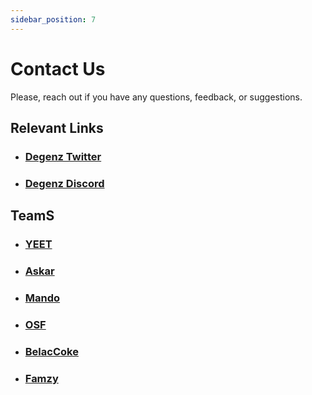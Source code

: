 ```yaml
---
sidebar_position: 7
---
```


# Contact Us

Please, reach out if you have any questions, feedback, or suggestions.

## Relevant Links

- ### [Degenz Twitter](https://twitter.com/DegenzNFT)
- ### [Degenz Discord](https://discord.com/channels/854438781948002314/978690755424043129)

## TeamS
- ### [YEET](https://twitter.com/0xy33)
- ### [Askar](https://twitter.com/0xAskar)
- ### [Mando](https://twitter.com/greatmando_nft)
- ### [OSF](https://twitter.com/osf_nft)
- ### [BelacCoke](https://twitter.com/BelacCoke)
- ### [Famzy](https://twitter.com/oFamZy)
